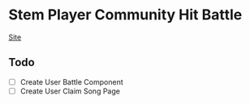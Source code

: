 # Stem Player Community Hit Battle

[Site](https://battle.stemify2.net)

## Todo
* [ ] Create User Battle Component
* [ ] Create User Claim Song Page